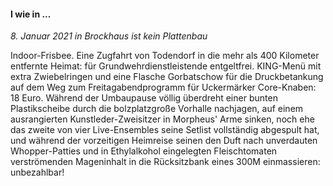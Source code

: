 #### I wie in ...

_8. Januar 2021 in Brockhaus ist kein Plattenbau_

Indoor-Frisbee. Eine Zugfahrt von Todendorf in die mehr als 400 Kilometer entfernte Heimat: für Grundwehrdienstleistende entgeltfrei. KING-Menü mit extra Zwiebelringen und eine Flasche Gorbatschow für die Druckbetankung auf dem Weg zum Freitagabendprogramm für Uckermärker Core-Knaben: 18 Euro. Während der Umbaupause völlig überdreht einer bunten Plastikscheibe durch die bolzplatzgroße Vorhalle nachjagen, auf einem ausrangierten Kunstleder-Zweisitzer in Morpheus' Arme sinken, noch ehe das zweite von vier Live-Ensembles seine Setlist vollständig abgespult hat, und während der vorzeitigen Heimreise seinen den Duft nach unverdauten Whopper-Patties und in Ethylalkohol eingelegten Fleischtomaten verströmenden Mageninhalt in die Rücksitzbank eines 300M einmassieren: unbezahlbar!

